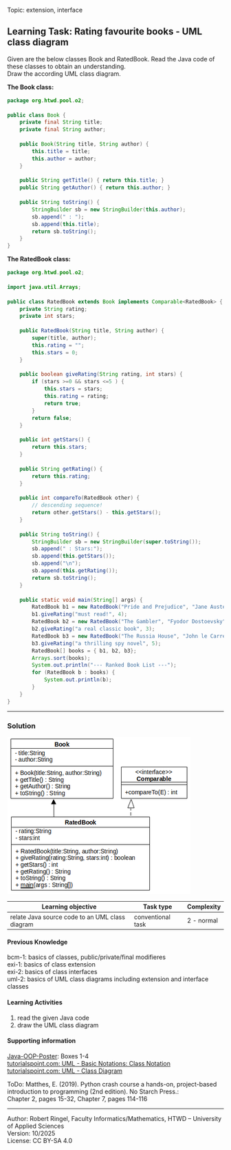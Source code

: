 Topic: extension, interface

## Learning Task: Rating favourite books - UML class diagram

Given are the below classes Book and RatedBook. Read the Java code of these classes to obtain an understanding.  
Draw the according UML class diagram. 

**The Book class:**
``` java
package org.htwd.pool.o2;

public class Book {
    private final String title;
    private final String author;

    public Book(String title, String author) {
        this.title = title;
        this.author = author;
    }

    public String getTitle() { return this.title; }
    public String getAuthor() { return this.author; }

    public String toString() {
        StringBuilder sb = new StringBuilder(this.author);
        sb.append(" : ");
        sb.append(this.title);
        return sb.toString();
    }
}
```

**The RatedBook class:**
``` java
package org.htwd.pool.o2;

import java.util.Arrays;

public class RatedBook extends Book implements Comparable<RatedBook> {
    private String rating;
    private int stars;

    public RatedBook(String title, String author) {
        super(title, author);
        this.rating = "";
        this.stars = 0;
    }

    public boolean giveRating(String rating, int stars) {
        if (stars >=0 && stars <=5 ) {
            this.stars = stars;
            this.rating = rating;
            return true;
        }
        return false;
    }

    public int getStars() {
        return this.stars;
    }

    public String getRating() {
        return this.rating;
    }

    public int compareTo(RatedBook other) {
        // descending sequence!
        return other.getStars() - this.getStars();
    }

    public String toString() {
        StringBuilder sb = new StringBuilder(super.toString());
        sb.append(" : Stars:");
        sb.append(this.getStars());
        sb.append("\n");
        sb.append(this.getRating());
        return sb.toString();
    }

    public static void main(String[] args) {
        RatedBook b1 = new RatedBook("Pride and Prejudice", "Jane Austen");
        b1.giveRating("must read!", 4);
        RatedBook b2 = new RatedBook("The Gambler", "Fyodor Dostoevsky");
        b2.giveRating("a real classic book", 3);
        RatedBook b3 = new RatedBook("The Russia House", "John le Carre");
        b3.giveRating("a thrilling spy novel", 5);
        RatedBook[] books = { b1, b2, b3};
        Arrays.sort(books);
        System.out.println("--- Ranked Book List ---");
        for (RatedBook b : books) {
            System.out.println(b);
        }
    }
}
```

---------------------------------------

### Solution

![the solution UML class diagram](RatingBooksUML.png)

| **Learning objective**                           | **Task type**   | **Complexity** |
| ------------------------------------------------ | --------------- | -------------- |
| relate Java source code to an UML class diagram  | conventional task | 2 - normal   |

#### Previous Knowledge

bcm-1: basics of classes, public/private/final modifieres  
exi-1: basics of class extension  
exi-2: basics of class interfaces  
uml-2: basics of UML class diagrams including extension and interface classes  

#### Learning Activities

1) read the given Java code
2) draw the UML class diagram

#### Supporting information

[Java-OOP-Poster](../JavaPosterOOP_engl.pdf): Boxes 1-4  
[tutorialspoint.com: UML - Basic Notations: Class Notation](https://www.tutorialspoint.com/uml/uml_basic_notations.htm)  
[tutorialspoint.com: UML - Class Diagram](https://www.tutorialspoint.com/uml/uml_class_diagram.htm)

ToDo: Matthes, E. (2019). Python crash course a hands-on, project-based introduction to programming (2nd edition). No Starch Press.:  
Chapter 2, pages 15-32, Chapter 7, pages 114-116  


---------------------------------------
Author: Robert Ringel, Faculty Informatics/Mathematics, HTWD – University of Applied Sciences  
Version: 10/2025            
License: CC BY-SA 4.0
